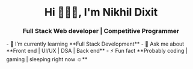 <h1 align="center">Hi 🙋🏻‍♂️, I'm Nikhil Dixit</h1> <h3 align="center">Full Stack Web developer | Competitive Programmer</h3> 
- 🌱 I’m currently learning **Full Stack Development**
- 💬 Ask me about **Front end | UI/UX | DSA | Back end** 
- ⚡ Fun fact **Probably coding | gaming | sleeping right now ☺**


<!--
**nikhil18-developer/nikhil18-developer** is a ✨ _special_ ✨ repository because its `README.md` (this file) appears on your GitHub profile.

Here are some ideas to get you started:

- 🔭 I’m currently working on ...
- 🌱 I’m currently learning ...
- 👯 I’m looking to collaborate on ...
- 🤔 I’m looking for help with ...
- 💬 Ask me about ...
- 📫 How to reach me: ...
- 😄 Pronouns: ...
- ⚡ Fun fact: ...
-->
